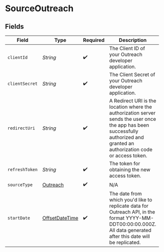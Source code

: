 # SourceOutreach


## Fields

| Field                                                                                                                                                                         | Type                                                                                                                                                                          | Required                                                                                                                                                                      | Description                                                                                                                                                                   | Example                                                                                                                                                                       |
| ----------------------------------------------------------------------------------------------------------------------------------------------------------------------------- | ----------------------------------------------------------------------------------------------------------------------------------------------------------------------------- | ----------------------------------------------------------------------------------------------------------------------------------------------------------------------------- | ----------------------------------------------------------------------------------------------------------------------------------------------------------------------------- | ----------------------------------------------------------------------------------------------------------------------------------------------------------------------------- |
| `clientId`                                                                                                                                                                    | *String*                                                                                                                                                                      | :heavy_check_mark:                                                                                                                                                            | The Client ID of your Outreach developer application.                                                                                                                         |                                                                                                                                                                               |
| `clientSecret`                                                                                                                                                                | *String*                                                                                                                                                                      | :heavy_check_mark:                                                                                                                                                            | The Client Secret of your Outreach developer application.                                                                                                                     |                                                                                                                                                                               |
| `redirectUri`                                                                                                                                                                 | *String*                                                                                                                                                                      | :heavy_check_mark:                                                                                                                                                            | A Redirect URI is the location where the authorization server sends the user once the app has been successfully authorized and granted an authorization code or access token. |                                                                                                                                                                               |
| `refreshToken`                                                                                                                                                                | *String*                                                                                                                                                                      | :heavy_check_mark:                                                                                                                                                            | The token for obtaining the new access token.                                                                                                                                 |                                                                                                                                                                               |
| `sourceType`                                                                                                                                                                  | [Outreach](../../models/shared/Outreach.md)                                                                                                                                   | :heavy_check_mark:                                                                                                                                                            | N/A                                                                                                                                                                           |                                                                                                                                                                               |
| `startDate`                                                                                                                                                                   | [OffsetDateTime](https://docs.oracle.com/javase/8/docs/api/java/time/OffsetDateTime.html)                                                                                     | :heavy_check_mark:                                                                                                                                                            | The date from which you'd like to replicate data for Outreach API, in the format YYYY-MM-DDT00:00:00.000Z. All data generated after this date will be replicated.             | 2020-11-16T00:00:00.000Z                                                                                                                                                      |